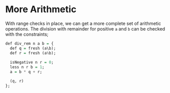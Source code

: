 # More Arithmetic

With range checks in place, we can get a more complete set of arithmetic operations. The division with remainder for positive `a` and `b` can be checked with the constraints;

```haskell
def div_rem n a b = {
  def q = fresh (a\b);
  def r = fresh (a%b);
  
  isNegative n r = 0;
  less n r b = 1;
  a = b * q + r;

  (q, r)
};
```
